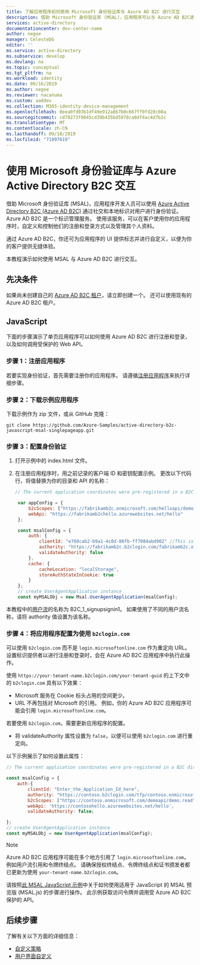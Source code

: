 ```yaml
---
title: 了解应用程序如何使用 Microsoft 身份验证库与 Azure AD B2C 进行交互
description: 借助 Microsoft 身份验证库 (MSAL)，应用程序可以与 Azure AD B2C进行交互，并获取令牌来调用受保护的 Web API。 这些 Web API 可以是 Microsoft Graph、其他 Microsoft API、其他来源的 Web API 或你自己的 Web API。
services: active-directory
documentationcenter: dev-center-name
author: negoe
manager: CelesteDG
editor: ''
ms.service: active-directory
ms.subservice: develop
ms.devlang: na
ms.topic: conceptual
ms.tgt_pltfrm: na
ms.workload: identity
ms.date: 09/16/2019
ms.author: negoe
ms.reviewer: nacanuma
ms.custom: aaddev
ms.collection: M365-identity-device-management
ms.openlocfilehash: 0eea0fd03b1df49e912a867b0c667ff0fd28c08a
ms.sourcegitcommit: cd70273f0845cd39b435bd5978ca0df4ac4d7b2c
ms.translationtype: MT
ms.contentlocale: zh-CN
ms.lasthandoff: 09/18/2019
ms.locfileid: "71097619"
---
```

# <a name="use-microsoft-authentication-library-to-interoperate-with-azure-active-directory-b2c"></a>使用 Microsoft 身份验证库与 Azure Active Directory B2C 交互

借助 Microsoft 身份验证库 (MSAL)，应用程序开发人员可以使用 [Azure Active Directory B2C (Azure AD B2C)](https://docs.microsoft.com/azure/active-directory-b2c/) 通过社交和本地标识对用户进行身份验证。 Azure AD B2C 是一个标识管理服务。 使用该服务，可以在客户使用你的应用程序时，自定义和控制他们的注册和登录方式以及管理其个人资料。

通过 Azure AD B2C，你还可为应用程序的 UI 提供标志并进行自定义，以便为你的客户提供无缝体验。

本教程演示如何使用 MSAL 与 Azure AD B2C 进行交互。

## <a name="prerequisites"></a>先决条件

如果尚未创建自己的 [Azure AD B2C 租户](https://docs.microsoft.com/azure/active-directory-b2c/tutorial-create-tenant)，请立即创建一个。 还可以使用现有的 Azure AD B2C 租户。

## <a name="javascript"></a>JavaScript

下面的步骤演示了单页应用程序可以如何使用 Azure AD B2C 进行注册和登录，以及如何调用受保护的 Web API。

### <a name="step-1-register-your-application"></a>步骤 1：注册应用程序

若要实现身份验证，首先需要注册你的应用程序。 请遵循[注册应用程序](https://github.com/Azure-Samples/active-directory-b2c-javascript-msal-singlepageapp#step-4-register-your-own-web-application-with-azure-ad-b2c)来执行详细步骤。

### <a name="step-2-download-the-sample-application"></a>步骤 2：下载示例应用程序

下载示例作为 zip 文件，或从 GitHub 克隆：

```
git clone https://github.com/Azure-Samples/active-directory-b2c-javascript-msal-singlepageapp.git
```

### <a name="step-3-configure-authentication"></a>步骤 3：配置身份验证

1. 打开示例中的 index.html 文件。

1. 在注册应用程序时，用之前记录的客户端 ID 和密钥配置示例。 更改以下代码行，将值替换为你的目录和 API 的名称：

   ```javascript
   // The current application coordinates were pre-registered in a B2C tenant.

    var appConfig = {
        b2cScopes: ["https://fabrikamb2c.onmicrosoft.com/helloapi/demo.read"],
        webApi: "https://fabrikamb2chello.azurewebsites.net/hello"
    };

    const msalConfig = {
        auth: {
            clientId: "e760cab2-b9a1-4c0d-86fb-ff7084abd902" //This is your client/application ID
            authority: "https://fabrikamb2c.b2clogin.com/fabrikamb2c.onmicrosoft.com/b2c_1_susi", //This is your tenant info
            validateAuthority: false
        },
        cache: {
            cacheLocation: "localStorage",
            storeAuthStateInCookie: true
        }
    };
    // create UserAgentApplication instance
    const myMSALObj = new Msal.UserAgentApplication(msalConfig);

   ```

本教程中的[用户流](https://docs.microsoft.com/azure/active-directory-b2c/active-directory-b2c-reference-policies)的名称为 B2C_1_signupsignin1。 如果使用了不同的用户流名称，请将 authority 值设置为该名称。

### <a name="step-4-configure-your-application-to-use-b2clogincom"></a>步骤 4：将应用程序配置为使用 `b2clogin.com`

可以使用 `b2clogin.com` 而不是 `login.microsoftonline.com` 作为重定向 URL。 设置标识提供者以进行注册和登录时，会在 Azure AD B2C 应用程序中执行此操作。

使用 `https://your-tenant-name.b2clogin.com/your-tenant-guid` 的上下文中的 `b2clogin.com` 具有以下效果：

- Microsoft 服务在 Cookie 标头占用的空间更少。
- URL 不再包括对 Microsoft 的引用。 例如，你的 Azure AD B2C 应用程序可能会引用 `login.microsoftonline.com`。

 若要使用 `b2clogin.com`，需要更新应用程序的配置。  

- 将 validateAuthority 属性设置为 `false`，以便可以使用 `b2clogin.com` 进行重定向。

以下示例展示了如何设置此属性：

```javascript
// The current application coordinates were pre-registered in a B2C directory.

const msalConfig = {
    auth:{
        clientId: "Enter_the_Application_Id_here",
        authority: "https://contoso.b2clogin.com/tfp/contoso.onmicrosoft.com/B2C_1_signupsignin1",
        b2cScopes: ["https://contoso.onmicrosoft.com/demoapi/demo.read"],
        webApi: 'https://contosohello.azurewebsites.net/hello',
        validateAuthority: false;

};
// create UserAgentApplication instance
const myMSALObj = new UserAgentApplication(msalConfig);
```

> [!NOTE]
> Azure AD B2C 应用程序可能在多个地方引用了 `login.microsoftonline.com`，例如用户流引用和令牌终结点。 请确保授权终结点、令牌终结点和证书颁发者都已更新为使用 `your-tenant-name.b2clogin.com`。

请按照[此 MSAL JavaScript 示例](https://github.com/Azure-Samples/active-directory-b2c-javascript-msal-singlepageapp#single-page-application-built-on-msaljs-with-azure-ad-b2c)中关于如何使用适用于 JavaScript 的 MSAL 预览版 (MSAL.js) 的步骤进行操作。 此示例获取访问令牌并调用受 Azure AD B2C 保护的 API。

## <a name="next-steps"></a>后续步骤

了解有关以下方面的详细信息：

- [自定义策略](https://docs.microsoft.com/azure/active-directory-b2c/active-directory-b2c-overview-custom)
- [用户界面自定义](https://docs.microsoft.com/azure/active-directory-b2c/customize-ui-overview)